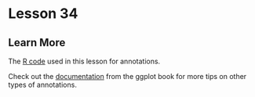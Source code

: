 # Lesson 34

## Learn More

The
[R code](https://gist.github.com/will-r-chase/85bf2d14129a48e85c5a87b876afb9b7)
used in this lesson for annotations.

Check out the [documentation](https://ggplot2-book.org/annotations.html) from
the ggplot book for more tips on other types of annotations.
